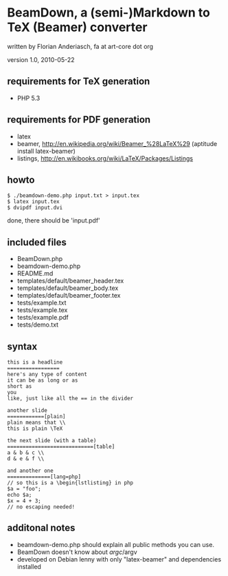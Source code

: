 BeamDown, a (semi-)Markdown to TeX (Beamer) converter
=====================================================

written by Florian Anderiasch, fa at art-core dot org

version 1.0, 2010-05-22

requirements for TeX generation
-------------------------------
* PHP 5.3

requirements for PDF generation
-------------------------------
* latex
* beamer, http://en.wikipedia.org/wiki/Beamer_%28LaTeX%29 (aptitude install latex-beamer)
* listings, http://en.wikibooks.org/wiki/LaTeX/Packages/Listings

howto
-----
    $ ./beamdown-demo.php input.txt > input.tex
    $ latex input.tex
    $ dvipdf input.dvi

done, there should be 'input.pdf'

included files
--------------
* BeamDown.php
* beamdown-demo.php
* README.md
* templates/default/beamer_header.tex
* templates/default/beamer_body.tex
* templates/default/beamer_footer.tex
* tests/example.txt
* tests/example.tex
* tests/example.pdf
* tests/demo.txt


syntax
------

    this is a headline
    =================
    here's any type of content
    it can be as long or as
    short as
    you
    like, just like all the == in the divider

    another slide
    ============[plain]
    plain means that \\
    this is plain \TeX

    the next slide (with a table)
    ============================[table]
    a & b & c \\
    d & e & f \\

    and another one
    ==============[lang=php]
    // so this is a \begin{lstlisting} in php
    $a = "foo";
    echo $a;
    $x = 4 + 3;
    // no escaping needed!

additonal notes
---------------
* beamdown-demo.php should explain all public methods you can use.
* BeamDown doesn't know about $argc/$argv
* developed on Debian lenny with only "latex-beamer" and dependencies installed
